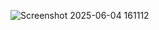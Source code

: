 ![Screenshot 2025-06-04 161112](https://github.com/user-attachments/assets/27cfc1c0-010d-48e7-b538-c1dfa68a235d)
